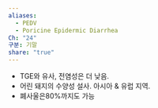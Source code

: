 ```yaml
---
aliases:
  - PEDV
  - Poricine Epidermic Diarrhea
Ch: "24"
구분: 기말
share: "true"
---
```

- TGE와 유사, 전염성은 더 낮음.
- 어린 돼지의 수양성 설사. 아시아 & 유럽 지역.
- 폐사울은80%까지도 가능